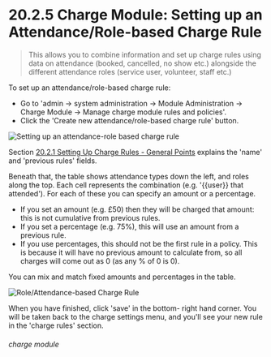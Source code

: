 # 20.2.5    Charge Module: Setting up an Attendance/Role-based Charge Rule

> This allows you to combine information and set up charge rules using data on attendance (booked, cancelled, no show etc.) alongside the different attendance roles (service user, volunteer, staff etc.)



To set up an attendance/role-based charge rule:
- Go to 'admin -> system administration -> Module Administration -> Charge Module -> Manage charge module rules and policies'. 
- Click the 'Create new attendance/role-based charge rule' button. 

![Setting up an attendance-role based charge rule](20.2.5a.png)

Section [20.2.1 Setting Up Charge Rules - General Points](/help/index/p/20.2.1) explains the 'name' and 'previous rules' fields.

Beneath that, the table shows attendance types down the left, and roles along the top. Each cell represents the combination (e.g. '{{user}} that attended'). For each of these you can specify an amount or a percentage. 
   - If you set an amount (e.g. £50) then they will be charged that amount: this is not cumulative from previous rules. 
   - If you set a percentage (e.g. 75%), this will use an amount from a previous rule. 
   - If you use percentages, this should not be the first rule in a policy. This is because it will have no previous amount to calculate from, so all charges will come out as 0 (as any % of 0 is 0).

You can mix and match fixed amounts and percentages in the table. 

![Role/Attendance-based Charge Rule](20.2.5b.png)

When you have finished, click 'save' in the bottom- right hand corner. You will be taken back to the charge settings menu, and you'll see your new rule in the 'charge rules' section. 


###### charge module


